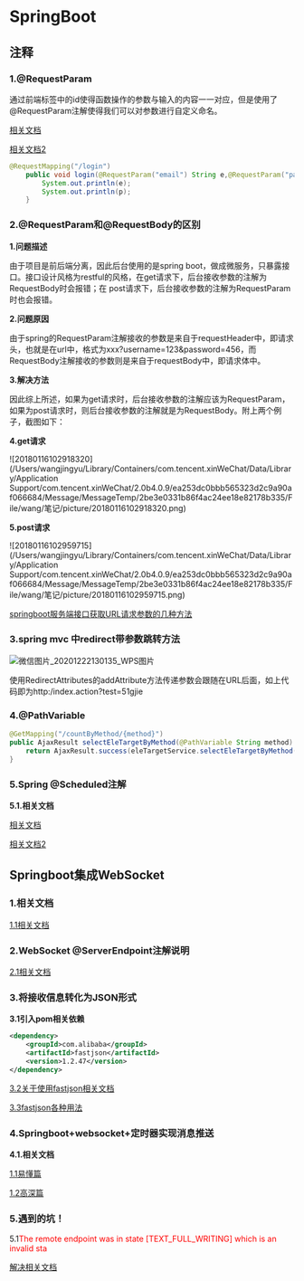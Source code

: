 # SpringBoot

## 注释

### 1.@RequestParam

通过前端标签中的id使得函数操作的参数与输入的内容一一对应，但是使用了@RequestParam注解使得我们可以对参数进行自定义命名。

[相关文档](https://blog.csdn.net/weixin_41902922/article/details/107939455)

[相关文档2](https://movie.blog.csdn.net/article/details/84195043?utm_medium=distribute.pc_relevant.none-task-blog-BlogCommendFromMachineLearnPai2-1.control&depth_1-utm_source=distribute.pc_relevant.none-task-blog-BlogCommendFromMachineLearnPai2-1.control)

```java
@RequestMapping("/login")
    public void login(@RequestParam("email") String e,@RequestParam("password") String p){
        System.out.println(e);
        System.out.println(p);
    }
```

### 2.@RequestParam和@RequestBody的区别

**1.问题描述**

   由于项目是前后端分离，因此后台使用的是spring boot，做成微服务，只暴露接口。接口设计风格为restful的风格，在get请求下，后台接收参数的注解为RequestBody时会报错；在 post请求下，后台接收参数的注解为RequestParam时也会报错。

**2.问题原因**

   由于spring的RequestParam注解接收的参数是来自于requestHeader中，即请求头，也就是在url中，格式为xxx?username=123&password=456，而RequestBody注解接收的参数则是来自于requestBody中，即请求体中。

**3.解决方法**

   因此综上所述，如果为get请求时，后台接收参数的注解应该为RequestParam，如果为post请求时，则后台接收参数的注解就是为RequestBody。附上两个例子，截图如下：

**4.get请求**

![20180116102918320](/Users/wangjingyu/Library/Containers/com.tencent.xinWeChat/Data/Library/Application Support/com.tencent.xinWeChat/2.0b4.0.9/ea253dc0bbb565323d2c9a90af066684/Message/MessageTemp/2be3e0331b86f4ac24ee18e82178b335/File/wang/笔记/picture/20180116102918320.png)

**5.post请求**

![20180116102959715](/Users/wangjingyu/Library/Containers/com.tencent.xinWeChat/Data/Library/Application Support/com.tencent.xinWeChat/2.0b4.0.9/ea253dc0bbb565323d2c9a90af066684/Message/MessageTemp/2be3e0331b86f4ac24ee18e82178b335/File/wang/笔记/picture/20180116102959715.png)

[springboot服务端接口获取URL请求参数的几种方法](https://www.cnblogs.com/zhanglijun/p/9403483.html)

### 3.spring mvc 中redirect带参数跳转方法

![微信图片_20201222130135_WPS图片](E:\git_workspace\笔记\picture\微信图片_20201222130135_WPS图片.png)

使用RedirectAttributes的addAttribute方法传递参数会跟随在URL后面，如上代码即为http:/index.action?test=51gjie

### 4.@PathVariable

```java
@GetMapping("/countByMethod/{method}")
public AjaxResult selectEleTargetByMethod(@PathVariable String method) {
    return AjaxResult.success(eleTargetService.selectEleTargetByMethod(method));
}
```

### 5.Spring @Scheduled注解

**5.1.相关文档**

[相关文档](https://blog.csdn.net/jack_bob/article/details/78786740)

[相关文档2](https://blog.csdn.net/m0_37179470/article/details/81271607)

## Springboot集成WebSocket

### 1.相关文档

[1.1相关文档](https://zhengkai.blog.csdn.net/article/details/80275084?utm_medium=distribute.pc_relevant.none-task-blog-BlogCommendFromBaidu-1.control&depth_1-utm_source=distribute.pc_relevant.none-task-blog-BlogCommendFromBaidu-1.control)

### 2.WebSocket @ServerEndpoint注解说明

[2.1相关文档](https://www.cnblogs.com/zhuyeshen/p/12169949.html)

### 3.将接收信息转化为JSON形式

**3.1引入pom相关依赖**

```xml
<dependency>
    <groupId>com.alibaba</groupId>
    <artifactId>fastjson</artifactId>
    <version>1.2.47</version>
</dependency>
```

[3.2关于使用fastjson相关文档](https://www.runoob.com/w3cnote/fastjson-intro.html)

[3.3fastjson各种用法](https://blog.csdn.net/qq_41589166/article/details/80543084?utm_medium=distribute.pc_relevant.none-task-blog-BlogCommendFromBaidu-1.control&depth_1-utm_source=distribute.pc_relevant.none-task-blog-BlogCommendFromBaidu-1.control)

### 4.Springboot+websocket+定时器实现消息推送

**4.1.相关文档**

[1.1易懂篇](https://blog.csdn.net/u013565163/article/details/80659828?utm_medium=distribute.pc_relevant.none-task-blog-BlogCommendFromBaidu-3.control&depth_1-utm_source=distribute.pc_relevant.none-task-blog-BlogCommendFromBaidu-3.control)

[1.2高深篇](https://blog.csdn.net/qq_35498538/article/details/82461695)

### 5.遇到的坑！

5.1<font color='red'>The remote endpoint was in state [TEXT_FULL_WRITING] which is an invalid sta</font>

[解决相关文档](https://blog.csdn.net/wy_xing/article/details/82744559)


